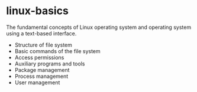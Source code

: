 # linux-basics
The fundamental concepts of Linux operating system and operating system using a text-based interface.

- Structure of file system
- Basic commands of the file system
- Access permissions
- Auxiliary programs and tools
- Package management
- Process management
- User management
